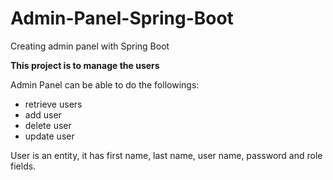 # Admin-Panel-Spring-Boot
Creating admin panel with Spring Boot

**This project is to manage the users**


Admin Panel can be able to do the followings:
- retrieve users
- add user
- delete user
- update user


User is an entity, it has first name, last name, user name, password and role fields.
